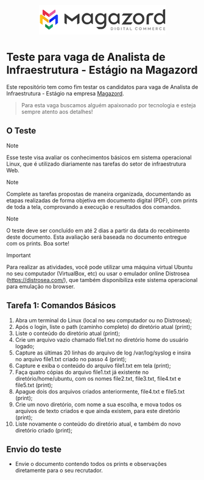 <div align='center'>
 
![Magazord](LogoMagazord.png)
 
</div>

# Teste para vaga de Analista de Infraestrutura - Estágio na Magazord
Este repositório tem como fim testar os candidatos para vaga de Analista de Infraestrutura - Estágio na empresa [Magazord](https://magazord.com.br).
> Para esta vaga buscamos alguém apaixonado por tecnologia e esteja sempre atento aos detalhes!

## O Teste

> [!NOTE]
> Esse teste visa avaliar os conhecimentos básicos em sistema operacional Linux, que é utilizado diariamente nas tarefas do setor de infraestrutura Web.

> [!NOTE]
> Complete as tarefas propostas de maneira organizada, documentando as etapas realizadas de forma objetiva em documento digital (PDF), com prints de toda a tela, comprovando a execução e resultados dos comandos.

> [!NOTE]
> O teste deve ser concluído em até 2 dias a partir da data do recebimento deste documento.
> Esta avaliação será baseada no documento entregue com os prints. Boa sorte!

> [!IMPORTANT]
> Para realizar as atividades, você pode utilizar uma máquina virtual Ubuntu no seu computador (VirtualBox, etc) ou usar o emulador online Distrosea (https://distrosea.com/), que também disponibiliza este sistema operacional para emulação no browser.


## Tarefa 1: Comandos Básicos

1. Abra um terminal do Linux (local no seu computador ou no Distrosea);
2. Após o login, liste o path (caminho completo) do diretório atual (print);
3. Liste o conteúdo do diretório atual (print);
4. Crie um arquivo vazio chamado file1.txt no diretório home do usuário logado;
5. Capture as últimas 20 linhas do arquivo de log /var/log/syslog e insira no arquivo file1.txt criado no passo 4 (print);
6. Capture e exiba o conteúdo do arquivo file1.txt em tela (print);
7. Faça quatro cópias do arquivo file1.txt já existente no diretório/home/ubuntu, com os nomes file2.txt, file3.txt, file4.txt e file5.txt (print);
8. Apague dois dos arquivos criados anteriormente, file4.txt e file5.txt (print);
9. Crie um novo diretório, com nome a sua escolha, e mova todos os arquivos de texto criados e que ainda existem, para este diretório (print);
10. Liste novamente o conteúdo do diretório atual, e também do novo diretório criado (print);

## Envio do teste

* Envie o documento contendo todos os prints e observações diretamente para o seu recrutador.
